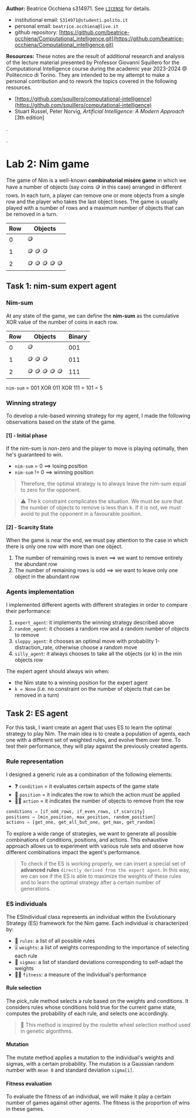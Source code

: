 **Author:** Beatrice Occhiena s314971. See [`LICENSE`](https://github.com/beatrice-occhiena/Computational_intelligence/blob/main/LICENSE) for details.
- institutional email: `S314971@studenti.polito.it`
- personal email: `beatrice.occhiena@live.it`
- github repository: [https://github.com/beatrice-occhiena/Computational_intelligence.git](https://github.com/beatrice-occhiena/Computational_intelligence.git)

**Resources:** These notes are the result of additional research and analysis of the lecture material presented by Professor Giovanni Squillero for the Computational Intelligence course during the academic year 2023-2024 @ Politecnico di Torino. They are intended to be my attempt to make a personal contribution and to rework the topics covered in the following resources.
- [https://github.com/squillero/computational-intelligence](https://github.com/squillero/computational-intelligence)
- Stuart Russel, Peter Norvig, *Artificial Intelligence: A Modern Approach* [3th edition]

.

.

# Lab 2: Nim game

The game of Nim is a well-known **combinatorial misère game** in which we have a number of objects (say coins 🪙 in this case) arranged in different rows. In each turn, a player can remove one or more objects from a single row and the player who takes the last object loses. The game is usually played with a number of rows and a maximum number of objects that can be removed in a turn. 

| Row | Objects |
| --- | --- |
| 0 | 🪙 |
| 1 | 🪙 🪙 🪙 |
| 2 | 🪙 🪙 🪙 🪙 🪙 |

## Task 1: nim-sum expert agent

### Nim-sum
At any state of the game, we can define the **nim-sum** as the cumulative XOR value of the number of coins in each row. 

| Row | Objects | Binary |
| --- | --- | --- |
| 0 | 🪙 | 001 |
| 1 | 🪙 🪙 🪙 | 011 |
| 2 | 🪙 🪙 🪙 🪙 🪙 | 111 |

`nim-sum` = 001 XOR 011 XOR 111 = 101 = 5

### Winning strategy
To develop a rule-based winning strategy for my agent, I made the following observations based on the state of the game.

#### [1] - Initial phase
If the nim-sum is non-zero and the player to move is playing optimally, then he's guaranteed to win. 
- `nim-sum` = 0 $\implies$ losing position
- `nim-sum` != 0 $\implies$ winning position

> Therefore, the optimal strategy is to always leave the nim-sum equal to zero for the opponent.

> ⚠️ The k constraint complicates the situation. We must be sure that the number of objects to remove is less than k. If it is not, we must avoid to put the opponent in a favourable position.

#### [2] - Scarcity State
When the game is near the end, we must pay attention to the case in which there is only one row with more than one object. 

1. The number of remaining rows is even $\implies$ we want to remove entirely the abundant row
2. The number of remaining rows is odd $\implies$ we want to leave only one object in the abundant row

### Agents implementation
I implemented different agents with different strategies in order to compare their performance:
1. `expert_agent`: it implements the winning strategy described above
2. `random_agent`: it chooses a random row and a random number of objects to remove
3. `sloppy_agent`: it chooses an optimal move with probability 1-distraction_rate, otherwise choose a random move
4. `silly_agent`: it always chooses to take all the objects (or k) in the min objects row

The expert agent should always win when:
- the Nim state to a winning position for the expert agent
- `k = None` (i.e. no constraint on the number of objects that can be removed in a turn)

## Task 2: ES agent
For this task, I want create an agent that uses ES to learn the optimal strategy to play Nim. The main idea is to create a population of agents, each one with a different set of weighted rules, and evolve them over time. To test their performance, they will play against the previously created agents.

### Rule representation
I designed a generic rule as a combination of the following elements:
- ❓ `condition` = it evaluates certain aspects of the game state
- 📍 `position` = it indicates the row to which the action must be applied
- 🫱🏻 `action` = it indicates the number of objects to remove from the row

```python
conditions = [if_odd_rows, if_even_rows, if_scarcity]
positions = [min_position, max_position, random_position]
actions = [get_one, get_all_but_one, get_max, get_random]
```

To explore a wide range of strategies, we want to generate all possible combinations of conditions, positions, and actions. This exhaustive approach allows us to experiment with various rule sets and observe how different combinations impact the agent's performance.

> To check if the ES is working properly, we can insert a special set of **advanced rules** `directly derived from the expert agent`. In this way, we can see if the ES is able to maximize the weights of these rules and to learn the optimal strategy after a certain number of generations.

### ES individuals
The ESIndividual class represents an individual within the Evolutionary Strategy (ES) framework for the Nim game. Each individual is characterized by:
- 📃 `rules`: a list of all possible rules
- 🎚️ `weights`: a list of weights corresponding to the importance of selecting each rule
- 📏 `sigmas`: a list of standard deviations corresponding to self-adapt the weights
- 🏋🏻 `fitness`: a measure of the individual's performance

#### Rule selection
The pick_rule method selects a rule based on the weights and conditions. It considers rules whose conditions hold true for the current game state, computes the probability of each rule, and selects one accordingly.

> 🛞 This method is inspired by the roulette wheel selection method used in genetic algorithms.

#### Mutation
The mutate method applies a mutation to the individual's weights and sigmas, with a certain probability. The mutation is a Gaussian random number with `mean 0` and standard deviation `sigma[i]`.

#### Fitness evaluation
To evaluate the fitness of an individual, we will make it play a certain number of games against other agents. The fitness is the proportion of wins in these games.
